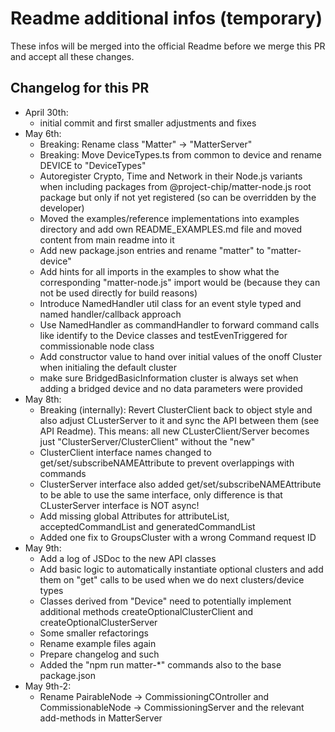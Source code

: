 # Readme additional infos (temporary)

These infos will be merged into the official Readme before we merge this PR and accept all these changes.

## Changelog for this PR
* April 30th: 
  * initial commit and first smaller adjustments and fixes
* May 6th: 
  * Breaking: Rename class "Matter" -> "MatterServer"
  * Breaking: Move DeviceTypes.ts from common to device and rename DEVICE to "DeviceTypes"
  * Autoregister Crypto, Time and Network in their Node.js variants when including packages from @project-chip/matter-node.js root package but only if not yet registered (so can be overridden by the developer)
  * Moved the examples/reference implementations into examples directory and add own README_EXAMPLES.md file and moved content from main readme into it
  * Add new package.json entries and rename "matter" to "matter-device"
  * Add hints for all imports in the examples to show what the corresponding "matter-node.js" import would be (because they can not be used directly for build reasons)
  * Introduce NamedHandler util class for an event style typed and named handler/callback approach 
  * Use NamedHandler as commandHandler to forward command calls like identify to the Device classes and testEvenTriggered for commissionable node class 
  * Add constructor value to hand over initial values of the onoff Cluster when initialing the default cluster
  * make sure BridgedBasicInformation cluster is always set when adding a bridged device and no data parameters were provided
* May 8th:
  * Breaking (internally): Revert ClusterClient back to object style and also adjust CLusterServer to it and sync the API between them (see API Readme). This means: all new CLusterClient/Server becomes just "ClusterServer/ClusterClient" without the "new"
  * ClusterClient interface names changed to get/set/subscribeNAMEAttribute to prevent overlappings with commands
  * ClusterServer interface also added get/set/subscribeNAMEAttribute to be able to use the same interface, only difference is that CLusterServer interface is NOT async!
  * Add missing global Attributes for attributeList, acceptedCommandList and generatedCommandList
  * Added one fix to GroupsCluster with a wrong Command request ID
* May 9th:
  * Add a log of JSDoc to the new API classes
  * Add basic logic to automatically instantiate optional clusters and add them on "get" calls to be used when we do next clusters/device types
  * Classes derived from "Device" need to potentially implement additional methods createOptionalClusterClient and createOptionalClusterServer
  * Some smaller refactorings
  * Rename example files again
  * Prepare changelog and such
  * Added the "npm run matter-*" commands also to the base package.json
* May 9th-2:
  * Rename PairableNode -> CommissioningCOntroller and CommissionableNode -> CommissioningServer and the relevant add-methods in MatterServer
